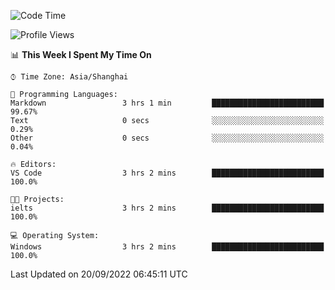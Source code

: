 <!--START_SECTION:waka-->
![Code Time](http://img.shields.io/badge/Code%20Time-195%20hrs%2044%20mins-blue)

![Profile Views](http://img.shields.io/badge/Profile%20Views-0-blue)

📊 **This Week I Spent My Time On** 

```text
⌚︎ Time Zone: Asia/Shanghai

💬 Programming Languages: 
Markdown                 3 hrs 1 min         █████████████████████████   99.67% 
Text                     0 secs              ░░░░░░░░░░░░░░░░░░░░░░░░░   0.29% 
Other                    0 secs              ░░░░░░░░░░░░░░░░░░░░░░░░░   0.04%

🔥 Editors: 
VS Code                  3 hrs 2 mins        █████████████████████████   100.0%

🐱‍💻 Projects: 
ielts                    3 hrs 2 mins        █████████████████████████   100.0%

💻 Operating System: 
Windows                  3 hrs 2 mins        █████████████████████████   100.0%

```


 Last Updated on 20/09/2022 06:45:11 UTC
<!--END_SECTION:waka-->